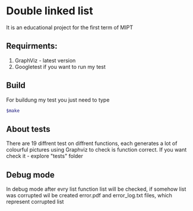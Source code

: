 # Double linked list
It is an educational project for the first term of MIPT 
## Requirments:
1. GraphViz - latest version
1. Googletest if you want to run my test
## Build
For buildung my test you just need to type 
```sh
$make
```

## About tests
There are 19 diffrent test on diffrent functions, each generates a lot of colourful pictures using Graphviz to check is function correct.
If you want check it - explore "tests" folder  

## Debug mode
In debug mode after evry list function list will be checked, if somehow list was corrupted wil be created error.pdf and error_log.txt files, which represent corrupted list